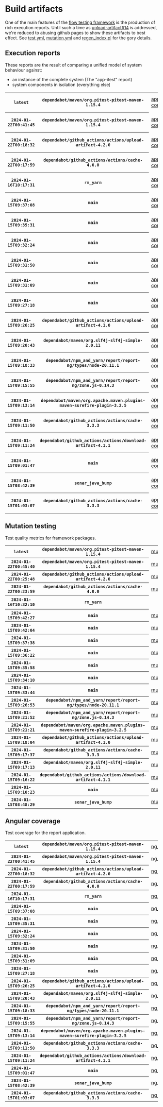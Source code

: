 # Build artifacts

One of the main features of the [flow testing framework](https://github.com/Mastercard/flow) is the production of rich execution reports.
Until such a time as [upload-artifact#14](https://github.com/actions/upload-artifact/issues/14) is addressed, we're reduced to abusing github pages to show these artifacts to best effect.
See [test.yml](https://github.com/Mastercard/flow/blob/main/.github/workflows/test.yml), [mutation.yml](https://github.com/Mastercard/flow/blob/main/.github/workflows/mutation.yml) and [regen_index.pl](https://github.com/Mastercard/flow/blob/pages/regen_index.pl) for the gory details.

## Execution reports

These reports are the result of comparing a unified model of system behaviour against:
 * an instance of the complete system (The "app-itest" report)
 * system components in isolation (everything else)

<!-- start:execution -->
<table>
	<tbody>
		<tr> <th><code>latest</code></th>
			 <th><code>dependabot/maven/org.pitest-pitest-maven-1.15.4</code></th>
			<td><a href="execution/latest/app-core/target/mctf/latest/index.html">app-core</a></td>
			<td><a href="execution/latest/app-histogram/target/mctf/latest/index.html">app-histogram</a></td>
			<td><a href="execution/latest/app-itest/target/mctf/latest/index.html">app-itest</a></td>
			<td><a href="execution/latest/app-queue/target/mctf/latest/index.html">app-queue</a></td>
			<td><a href="execution/latest/app-store/target/mctf/latest/index.html">app-store</a></td>
			<td><a href="execution/latest/app-ui/target/mctf/latest/index.html">app-ui</a></td>
			<td><a href="execution/latest/app-web-ui/target/mctf/latest/index.html">app-web-ui</a></td>
		</tr>
		<tr> <th><code>2024-01-22T00:41:45</code></th>
			 <th><code>dependabot/maven/org.pitest-pitest-maven-1.15.4</code></th>
			<td><a href="execution/1705884105/app-core/target/mctf/latest/index.html">app-core</a></td>
			<td><a href="execution/1705884105/app-histogram/target/mctf/latest/index.html">app-histogram</a></td>
			<td><a href="execution/1705884105/app-itest/target/mctf/latest/index.html">app-itest</a></td>
			<td><a href="execution/1705884105/app-queue/target/mctf/latest/index.html">app-queue</a></td>
			<td><a href="execution/1705884105/app-store/target/mctf/latest/index.html">app-store</a></td>
			<td><a href="execution/1705884105/app-ui/target/mctf/latest/index.html">app-ui</a></td>
			<td><a href="execution/1705884105/app-web-ui/target/mctf/latest/index.html">app-web-ui</a></td>
		</tr>
		<tr> <th><code>2024-01-22T00:18:32</code></th>
			 <th><code>dependabot/github_actions/actions/upload-artifact-4.2.0</code></th>
			<td><a href="execution/1705882712/app-core/target/mctf/latest/index.html">app-core</a></td>
			<td><a href="execution/1705882712/app-histogram/target/mctf/latest/index.html">app-histogram</a></td>
			<td><a href="execution/1705882712/app-itest/target/mctf/latest/index.html">app-itest</a></td>
			<td><a href="execution/1705882712/app-queue/target/mctf/latest/index.html">app-queue</a></td>
			<td><a href="execution/1705882712/app-store/target/mctf/latest/index.html">app-store</a></td>
			<td><a href="execution/1705882712/app-ui/target/mctf/latest/index.html">app-ui</a></td>
			<td><a href="execution/1705882712/app-web-ui/target/mctf/latest/index.html">app-web-ui</a></td>
		</tr>
		<tr> <th><code>2024-01-22T00:17:59</code></th>
			 <th><code>dependabot/github_actions/actions/cache-4.0.0</code></th>
			<td><a href="execution/1705882679/app-core/target/mctf/latest/index.html">app-core</a></td>
			<td><a href="execution/1705882679/app-histogram/target/mctf/latest/index.html">app-histogram</a></td>
			<td><a href="execution/1705882679/app-itest/target/mctf/latest/index.html">app-itest</a></td>
			<td><a href="execution/1705882679/app-queue/target/mctf/latest/index.html">app-queue</a></td>
			<td><a href="execution/1705882679/app-store/target/mctf/latest/index.html">app-store</a></td>
			<td><a href="execution/1705882679/app-ui/target/mctf/latest/index.html">app-ui</a></td>
			<td><a href="execution/1705882679/app-web-ui/target/mctf/latest/index.html">app-web-ui</a></td>
		</tr>
		<tr> <th><code>2024-01-16T10:17:31</code></th>
			 <th><code>rm_yarn</code></th>
			<td><a href="execution/1705400251/app-core/target/mctf/latest/index.html">app-core</a></td>
			<td><a href="execution/1705400251/app-histogram/target/mctf/latest/index.html">app-histogram</a></td>
			<td><a href="execution/1705400251/app-itest/target/mctf/latest/index.html">app-itest</a></td>
			<td><a href="execution/1705400251/app-queue/target/mctf/latest/index.html">app-queue</a></td>
			<td><a href="execution/1705400251/app-store/target/mctf/latest/index.html">app-store</a></td>
			<td><a href="execution/1705400251/app-ui/target/mctf/latest/index.html">app-ui</a></td>
			<td><a href="execution/1705400251/app-web-ui/target/mctf/latest/index.html">app-web-ui</a></td>
		</tr>
		<tr> <th><code>2024-01-15T09:37:08</code></th>
			 <th><code>main</code></th>
			<td><a href="execution/1705311428/app-core/target/mctf/latest/index.html">app-core</a></td>
			<td><a href="execution/1705311428/app-histogram/target/mctf/latest/index.html">app-histogram</a></td>
			<td><a href="execution/1705311428/app-itest/target/mctf/latest/index.html">app-itest</a></td>
			<td><a href="execution/1705311428/app-queue/target/mctf/latest/index.html">app-queue</a></td>
			<td><a href="execution/1705311428/app-store/target/mctf/latest/index.html">app-store</a></td>
			<td><a href="execution/1705311428/app-ui/target/mctf/latest/index.html">app-ui</a></td>
			<td><a href="execution/1705311428/app-web-ui/target/mctf/latest/index.html">app-web-ui</a></td>
		</tr>
		<tr> <th><code>2024-01-15T09:35:31</code></th>
			 <th><code>main</code></th>
			<td><a href="execution/1705311331/app-core/target/mctf/latest/index.html">app-core</a></td>
			<td><a href="execution/1705311331/app-histogram/target/mctf/latest/index.html">app-histogram</a></td>
			<td><a href="execution/1705311331/app-itest/target/mctf/latest/index.html">app-itest</a></td>
			<td><a href="execution/1705311331/app-queue/target/mctf/latest/index.html">app-queue</a></td>
			<td><a href="execution/1705311331/app-store/target/mctf/latest/index.html">app-store</a></td>
			<td><a href="execution/1705311331/app-ui/target/mctf/latest/index.html">app-ui</a></td>
			<td><a href="execution/1705311331/app-web-ui/target/mctf/latest/index.html">app-web-ui</a></td>
		</tr>
		<tr> <th><code>2024-01-15T09:32:24</code></th>
			 <th><code>main</code></th>
			<td><a href="execution/1705311144/app-core/target/mctf/latest/index.html">app-core</a></td>
			<td><a href="execution/1705311144/app-histogram/target/mctf/latest/index.html">app-histogram</a></td>
			<td><a href="execution/1705311144/app-itest/target/mctf/latest/index.html">app-itest</a></td>
			<td><a href="execution/1705311144/app-queue/target/mctf/latest/index.html">app-queue</a></td>
			<td><a href="execution/1705311144/app-store/target/mctf/latest/index.html">app-store</a></td>
			<td><a href="execution/1705311144/app-ui/target/mctf/latest/index.html">app-ui</a></td>
			<td><a href="execution/1705311144/app-web-ui/target/mctf/latest/index.html">app-web-ui</a></td>
		</tr>
		<tr> <th><code>2024-01-15T09:31:50</code></th>
			 <th><code>main</code></th>
			<td><a href="execution/1705311110/app-core/target/mctf/latest/index.html">app-core</a></td>
			<td><a href="execution/1705311110/app-histogram/target/mctf/latest/index.html">app-histogram</a></td>
			<td><a href="execution/1705311110/app-itest/target/mctf/latest/index.html">app-itest</a></td>
			<td><a href="execution/1705311110/app-queue/target/mctf/latest/index.html">app-queue</a></td>
			<td><a href="execution/1705311110/app-store/target/mctf/latest/index.html">app-store</a></td>
			<td><a href="execution/1705311110/app-ui/target/mctf/latest/index.html">app-ui</a></td>
			<td><a href="execution/1705311110/app-web-ui/target/mctf/latest/index.html">app-web-ui</a></td>
		</tr>
		<tr> <th><code>2024-01-15T09:31:09</code></th>
			 <th><code>main</code></th>
			<td><a href="execution/1705311069/app-core/target/mctf/latest/index.html">app-core</a></td>
			<td><a href="execution/1705311069/app-histogram/target/mctf/latest/index.html">app-histogram</a></td>
			<td><a href="execution/1705311069/app-itest/target/mctf/latest/index.html">app-itest</a></td>
			<td><a href="execution/1705311069/app-queue/target/mctf/latest/index.html">app-queue</a></td>
			<td><a href="execution/1705311069/app-store/target/mctf/latest/index.html">app-store</a></td>
			<td><a href="execution/1705311069/app-ui/target/mctf/latest/index.html">app-ui</a></td>
			<td><a href="execution/1705311069/app-web-ui/target/mctf/latest/index.html">app-web-ui</a></td>
		</tr>
		<tr> <th><code>2024-01-15T09:27:18</code></th>
			 <th><code>main</code></th>
			<td><a href="execution/1705310838/app-core/target/mctf/latest/index.html">app-core</a></td>
			<td><a href="execution/1705310838/app-histogram/target/mctf/latest/index.html">app-histogram</a></td>
			<td><a href="execution/1705310838/app-itest/target/mctf/latest/index.html">app-itest</a></td>
			<td><a href="execution/1705310838/app-queue/target/mctf/latest/index.html">app-queue</a></td>
			<td><a href="execution/1705310838/app-store/target/mctf/latest/index.html">app-store</a></td>
			<td><a href="execution/1705310838/app-ui/target/mctf/latest/index.html">app-ui</a></td>
			<td><a href="execution/1705310838/app-web-ui/target/mctf/latest/index.html">app-web-ui</a></td>
		</tr>
		<tr> <th><code>2024-01-15T09:26:25</code></th>
			 <th><code>dependabot/github_actions/actions/upload-artifact-4.1.0</code></th>
			<td><a href="execution/1705310785/app-core/target/mctf/latest/index.html">app-core</a></td>
			<td><a href="execution/1705310785/app-histogram/target/mctf/latest/index.html">app-histogram</a></td>
			<td><a href="execution/1705310785/app-itest/target/mctf/latest/index.html">app-itest</a></td>
			<td><a href="execution/1705310785/app-queue/target/mctf/latest/index.html">app-queue</a></td>
			<td><a href="execution/1705310785/app-store/target/mctf/latest/index.html">app-store</a></td>
			<td><a href="execution/1705310785/app-ui/target/mctf/latest/index.html">app-ui</a></td>
			<td><a href="execution/1705310785/app-web-ui/target/mctf/latest/index.html">app-web-ui</a></td>
		</tr>
		<tr> <th><code>2024-01-15T09:20:43</code></th>
			 <th><code>dependabot/maven/org.slf4j-slf4j-simple-2.0.11</code></th>
			<td><a href="execution/1705310443/app-core/target/mctf/latest/index.html">app-core</a></td>
			<td><a href="execution/1705310443/app-histogram/target/mctf/latest/index.html">app-histogram</a></td>
			<td><a href="execution/1705310443/app-itest/target/mctf/latest/index.html">app-itest</a></td>
			<td><a href="execution/1705310443/app-queue/target/mctf/latest/index.html">app-queue</a></td>
			<td><a href="execution/1705310443/app-store/target/mctf/latest/index.html">app-store</a></td>
			<td><a href="execution/1705310443/app-ui/target/mctf/latest/index.html">app-ui</a></td>
			<td><a href="execution/1705310443/app-web-ui/target/mctf/latest/index.html">app-web-ui</a></td>
		</tr>
		<tr> <th><code>2024-01-15T09:18:33</code></th>
			 <th><code>dependabot/npm_and_yarn/report/report-ng/types/node-20.11.1</code></th>
			<td><a href="execution/1705310313/app-core/target/mctf/latest/index.html">app-core</a></td>
			<td><a href="execution/1705310313/app-histogram/target/mctf/latest/index.html">app-histogram</a></td>
			<td><a href="execution/1705310313/app-itest/target/mctf/latest/index.html">app-itest</a></td>
			<td><a href="execution/1705310313/app-queue/target/mctf/latest/index.html">app-queue</a></td>
			<td><a href="execution/1705310313/app-store/target/mctf/latest/index.html">app-store</a></td>
			<td><a href="execution/1705310313/app-ui/target/mctf/latest/index.html">app-ui</a></td>
			<td><a href="execution/1705310313/app-web-ui/target/mctf/latest/index.html">app-web-ui</a></td>
		</tr>
		<tr> <th><code>2024-01-15T09:15:55</code></th>
			 <th><code>dependabot/npm_and_yarn/report/report-ng/zone.js-0.14.3</code></th>
			<td><a href="execution/1705310155/app-core/target/mctf/latest/index.html">app-core</a></td>
			<td><a href="execution/1705310155/app-histogram/target/mctf/latest/index.html">app-histogram</a></td>
			<td><a href="execution/1705310155/app-itest/target/mctf/latest/index.html">app-itest</a></td>
			<td><a href="execution/1705310155/app-queue/target/mctf/latest/index.html">app-queue</a></td>
			<td><a href="execution/1705310155/app-store/target/mctf/latest/index.html">app-store</a></td>
			<td><a href="execution/1705310155/app-ui/target/mctf/latest/index.html">app-ui</a></td>
			<td><a href="execution/1705310155/app-web-ui/target/mctf/latest/index.html">app-web-ui</a></td>
		</tr>
		<tr> <th><code>2024-01-15T09:13:14</code></th>
			 <th><code>dependabot/maven/org.apache.maven.plugins-maven-surefire-plugin-3.2.5</code></th>
			<td><a href="execution/1705309994/app-core/target/mctf/latest/index.html">app-core</a></td>
			<td><a href="execution/1705309994/app-histogram/target/mctf/latest/index.html">app-histogram</a></td>
			<td><a href="execution/1705309994/app-itest/target/mctf/latest/index.html">app-itest</a></td>
			<td><a href="execution/1705309994/app-queue/target/mctf/latest/index.html">app-queue</a></td>
			<td><a href="execution/1705309994/app-store/target/mctf/latest/index.html">app-store</a></td>
			<td><a href="execution/1705309994/app-ui/target/mctf/latest/index.html">app-ui</a></td>
			<td><a href="execution/1705309994/app-web-ui/target/mctf/latest/index.html">app-web-ui</a></td>
		</tr>
		<tr> <th><code>2024-01-15T09:11:50</code></th>
			 <th><code>dependabot/github_actions/actions/cache-3.3.3</code></th>
			<td><a href="execution/1705309910/app-core/target/mctf/latest/index.html">app-core</a></td>
			<td><a href="execution/1705309910/app-histogram/target/mctf/latest/index.html">app-histogram</a></td>
			<td><a href="execution/1705309910/app-itest/target/mctf/latest/index.html">app-itest</a></td>
			<td><a href="execution/1705309910/app-queue/target/mctf/latest/index.html">app-queue</a></td>
			<td><a href="execution/1705309910/app-store/target/mctf/latest/index.html">app-store</a></td>
			<td><a href="execution/1705309910/app-ui/target/mctf/latest/index.html">app-ui</a></td>
			<td><a href="execution/1705309910/app-web-ui/target/mctf/latest/index.html">app-web-ui</a></td>
		</tr>
		<tr> <th><code>2024-01-15T09:11:24</code></th>
			 <th><code>dependabot/github_actions/actions/download-artifact-4.1.1</code></th>
			<td><a href="execution/1705309884/app-core/target/mctf/latest/index.html">app-core</a></td>
			<td><a href="execution/1705309884/app-histogram/target/mctf/latest/index.html">app-histogram</a></td>
			<td><a href="execution/1705309884/app-itest/target/mctf/latest/index.html">app-itest</a></td>
			<td><a href="execution/1705309884/app-queue/target/mctf/latest/index.html">app-queue</a></td>
			<td><a href="execution/1705309884/app-store/target/mctf/latest/index.html">app-store</a></td>
			<td><a href="execution/1705309884/app-ui/target/mctf/latest/index.html">app-ui</a></td>
			<td><a href="execution/1705309884/app-web-ui/target/mctf/latest/index.html">app-web-ui</a></td>
		</tr>
		<tr> <th><code>2024-01-15T09:01:47</code></th>
			 <th><code>main</code></th>
			<td><a href="execution/1705309307/app-core/target/mctf/latest/index.html">app-core</a></td>
			<td><a href="execution/1705309307/app-histogram/target/mctf/latest/index.html">app-histogram</a></td>
			<td><a href="execution/1705309307/app-itest/target/mctf/latest/index.html">app-itest</a></td>
			<td><a href="execution/1705309307/app-queue/target/mctf/latest/index.html">app-queue</a></td>
			<td><a href="execution/1705309307/app-store/target/mctf/latest/index.html">app-store</a></td>
			<td><a href="execution/1705309307/app-ui/target/mctf/latest/index.html">app-ui</a></td>
			<td><a href="execution/1705309307/app-web-ui/target/mctf/latest/index.html">app-web-ui</a></td>
		</tr>
		<tr> <th><code>2024-01-15T08:42:39</code></th>
			 <th><code>sonar_java_bump</code></th>
			<td><a href="execution/1705308159/app-core/target/mctf/latest/index.html">app-core</a></td>
			<td><a href="execution/1705308159/app-histogram/target/mctf/latest/index.html">app-histogram</a></td>
			<td><a href="execution/1705308159/app-itest/target/mctf/latest/index.html">app-itest</a></td>
			<td><a href="execution/1705308159/app-queue/target/mctf/latest/index.html">app-queue</a></td>
			<td><a href="execution/1705308159/app-store/target/mctf/latest/index.html">app-store</a></td>
			<td><a href="execution/1705308159/app-ui/target/mctf/latest/index.html">app-ui</a></td>
			<td><a href="execution/1705308159/app-web-ui/target/mctf/latest/index.html">app-web-ui</a></td>
		</tr>
		<tr> <th><code>2024-01-15T01:03:07</code></th>
			 <th><code>dependabot/github_actions/actions/cache-3.3.3</code></th>
			<td><a href="execution/1705280587/app-core/target/mctf/latest/index.html">app-core</a></td>
			<td><a href="execution/1705280587/app-histogram/target/mctf/latest/index.html">app-histogram</a></td>
			<td><a href="execution/1705280587/app-itest/target/mctf/latest/index.html">app-itest</a></td>
			<td><a href="execution/1705280587/app-queue/target/mctf/latest/index.html">app-queue</a></td>
			<td><a href="execution/1705280587/app-store/target/mctf/latest/index.html">app-store</a></td>
			<td><a href="execution/1705280587/app-ui/target/mctf/latest/index.html">app-ui</a></td>
			<td><a href="execution/1705280587/app-web-ui/target/mctf/latest/index.html">app-web-ui</a></td>
		</tr>
	</tbody>
</table>
<!-- end:execution -->

## Mutation testing

Test quality metrics for framework packages.

<!-- start:mutation -->
<table>
	<tbody>
		<tr> <th><code>latest</code></th>
			 <th><code>dependabot/maven/org.pitest-pitest-maven-1.15.4</code></th>
			<td><a href="mutation/latest/mutation_report/index.html">mutation</a></td>
			<td></td>
			<td></td>
			<td></td>
			<td></td>
			<td></td>
			<td></td>
			<td></td>
			<td></td>
			<td></td>
			<td></td>
			<td></td>
			<td></td>
			<td></td>
			<td></td>
		</tr>
		<tr> <th><code>2024-01-22T00:45:40</code></th>
			 <th><code>dependabot/maven/org.pitest-pitest-maven-1.15.4</code></th>
			<td><a href="mutation/1705884340/mutation_report/index.html">mutation</a></td>
			<td></td>
			<td></td>
			<td></td>
			<td></td>
			<td></td>
			<td></td>
			<td></td>
			<td></td>
			<td></td>
			<td></td>
			<td></td>
			<td></td>
			<td></td>
			<td></td>
		</tr>
		<tr> <th><code>2024-01-22T00:25:48</code></th>
			 <th><code>dependabot/github_actions/actions/upload-artifact-4.2.0</code></th>
			<td><a href="mutation/1705883148/mutation_report/index.html">mutation</a></td>
			<td></td>
			<td></td>
			<td></td>
			<td></td>
			<td></td>
			<td></td>
			<td></td>
			<td></td>
			<td></td>
			<td></td>
			<td></td>
			<td></td>
			<td></td>
			<td></td>
		</tr>
		<tr> <th><code>2024-01-22T00:23:59</code></th>
			 <th><code>dependabot/github_actions/actions/cache-4.0.0</code></th>
			<td><a href="mutation/1705883039/mutation_report/index.html">mutation</a></td>
			<td></td>
			<td></td>
			<td></td>
			<td></td>
			<td></td>
			<td></td>
			<td></td>
			<td></td>
			<td></td>
			<td></td>
			<td></td>
			<td></td>
			<td></td>
			<td></td>
		</tr>
		<tr> <th><code>2024-01-16T10:32:10</code></th>
			 <th><code>rm_yarn</code></th>
			<td></td>
			<td><a href="mutation/1705401130/mutation_report/index.html">mutation_report</a></td>
			<td><a href="mutation/1705401130/project_mutation_reports/api/target/pit-reports/index.html">project_mutation_reports/api/target/pit-reports</a></td>
			<td><a href="mutation/1705401130/project_mutation_reports/builder/target/pit-reports/index.html">project_mutation_reports/builder/target/pit-reports</a></td>
			<td><a href="mutation/1705401130/project_mutation_reports/message/message-core/target/pit-reports/index.html">project_mutation_reports/message/message-core/target/pit-reports</a></td>
			<td><a href="mutation/1705401130/project_mutation_reports/message/message-http/target/pit-reports/index.html">project_mutation_reports/message/message-http/target/pit-reports</a></td>
			<td><a href="mutation/1705401130/project_mutation_reports/message/message-json/target/pit-reports/index.html">project_mutation_reports/message/message-json/target/pit-reports</a></td>
			<td><a href="mutation/1705401130/project_mutation_reports/message/message-sql/target/pit-reports/index.html">project_mutation_reports/message/message-sql/target/pit-reports</a></td>
			<td><a href="mutation/1705401130/project_mutation_reports/message/message-text/target/pit-reports/index.html">project_mutation_reports/message/message-text/target/pit-reports</a></td>
			<td><a href="mutation/1705401130/project_mutation_reports/message/message-web/target/pit-reports/index.html">project_mutation_reports/message/message-web/target/pit-reports</a></td>
			<td><a href="mutation/1705401130/project_mutation_reports/message/message-xml/target/pit-reports/index.html">project_mutation_reports/message/message-xml/target/pit-reports</a></td>
			<td><a href="mutation/1705401130/project_mutation_reports/model/target/pit-reports/index.html">project_mutation_reports/model/target/pit-reports</a></td>
			<td><a href="mutation/1705401130/project_mutation_reports/report/report-core/target/pit-reports/index.html">project_mutation_reports/report/report-core/target/pit-reports</a></td>
			<td><a href="mutation/1705401130/project_mutation_reports/validation/validation-core/target/pit-reports/index.html">project_mutation_reports/validation/validation-core/target/pit-reports</a></td>
			<td><a href="mutation/1705401130/project_mutation_reports/validation/validation-junit5/target/pit-reports/index.html">project_mutation_reports/validation/validation-junit5/target/pit-reports</a></td>
		</tr>
		<tr> <th><code>2024-01-15T09:42:27</code></th>
			 <th><code>main</code></th>
			<td><a href="mutation/1705311747/mutation_report/index.html">mutation</a></td>
			<td></td>
			<td></td>
			<td></td>
			<td></td>
			<td></td>
			<td></td>
			<td></td>
			<td></td>
			<td></td>
			<td></td>
			<td></td>
			<td></td>
			<td></td>
			<td></td>
		</tr>
		<tr> <th><code>2024-01-15T09:42:04</code></th>
			 <th><code>main</code></th>
			<td><a href="mutation/1705311724/mutation_report/index.html">mutation</a></td>
			<td></td>
			<td></td>
			<td></td>
			<td></td>
			<td></td>
			<td></td>
			<td></td>
			<td></td>
			<td></td>
			<td></td>
			<td></td>
			<td></td>
			<td></td>
			<td></td>
		</tr>
		<tr> <th><code>2024-01-15T09:37:38</code></th>
			 <th><code>main</code></th>
			<td><a href="mutation/1705311458/mutation_report/index.html">mutation</a></td>
			<td></td>
			<td></td>
			<td></td>
			<td></td>
			<td></td>
			<td></td>
			<td></td>
			<td></td>
			<td></td>
			<td></td>
			<td></td>
			<td></td>
			<td></td>
			<td></td>
		</tr>
		<tr> <th><code>2024-01-15T09:36:22</code></th>
			 <th><code>main</code></th>
			<td><a href="mutation/1705311382/mutation_report/index.html">mutation</a></td>
			<td></td>
			<td></td>
			<td></td>
			<td></td>
			<td></td>
			<td></td>
			<td></td>
			<td></td>
			<td></td>
			<td></td>
			<td></td>
			<td></td>
			<td></td>
			<td></td>
		</tr>
		<tr> <th><code>2024-01-15T09:35:58</code></th>
			 <th><code>main</code></th>
			<td><a href="mutation/1705311358/mutation_report/index.html">mutation</a></td>
			<td></td>
			<td></td>
			<td></td>
			<td></td>
			<td></td>
			<td></td>
			<td></td>
			<td></td>
			<td></td>
			<td></td>
			<td></td>
			<td></td>
			<td></td>
			<td></td>
		</tr>
		<tr> <th><code>2024-01-15T09:34:10</code></th>
			 <th><code>main</code></th>
			<td><a href="mutation/1705311250/mutation_report/index.html">mutation</a></td>
			<td></td>
			<td></td>
			<td></td>
			<td></td>
			<td></td>
			<td></td>
			<td></td>
			<td></td>
			<td></td>
			<td></td>
			<td></td>
			<td></td>
			<td></td>
			<td></td>
		</tr>
		<tr> <th><code>2024-01-15T09:33:44</code></th>
			 <th><code>main</code></th>
			<td><a href="mutation/1705311224/mutation_report/index.html">mutation</a></td>
			<td></td>
			<td></td>
			<td></td>
			<td></td>
			<td></td>
			<td></td>
			<td></td>
			<td></td>
			<td></td>
			<td></td>
			<td></td>
			<td></td>
			<td></td>
			<td></td>
		</tr>
		<tr> <th><code>2024-01-15T09:26:53</code></th>
			 <th><code>dependabot/npm_and_yarn/report/report-ng/types/node-20.11.1</code></th>
			<td><a href="mutation/1705310813/mutation_report/index.html">mutation</a></td>
			<td></td>
			<td></td>
			<td></td>
			<td></td>
			<td></td>
			<td></td>
			<td></td>
			<td></td>
			<td></td>
			<td></td>
			<td></td>
			<td></td>
			<td></td>
			<td></td>
		</tr>
		<tr> <th><code>2024-01-15T09:21:52</code></th>
			 <th><code>dependabot/npm_and_yarn/report/report-ng/zone.js-0.14.3</code></th>
			<td><a href="mutation/1705310512/mutation_report/index.html">mutation</a></td>
			<td></td>
			<td></td>
			<td></td>
			<td></td>
			<td></td>
			<td></td>
			<td></td>
			<td></td>
			<td></td>
			<td></td>
			<td></td>
			<td></td>
			<td></td>
			<td></td>
		</tr>
		<tr> <th><code>2024-01-15T09:21:21</code></th>
			 <th><code>dependabot/maven/org.apache.maven.plugins-maven-surefire-plugin-3.2.5</code></th>
			<td><a href="mutation/1705310481/mutation_report/index.html">mutation</a></td>
			<td></td>
			<td></td>
			<td></td>
			<td></td>
			<td></td>
			<td></td>
			<td></td>
			<td></td>
			<td></td>
			<td></td>
			<td></td>
			<td></td>
			<td></td>
			<td></td>
		</tr>
		<tr> <th><code>2024-01-15T09:18:04</code></th>
			 <th><code>dependabot/github_actions/actions/upload-artifact-4.1.0</code></th>
			<td><a href="mutation/1705310284/mutation_report/index.html">mutation</a></td>
			<td></td>
			<td></td>
			<td></td>
			<td></td>
			<td></td>
			<td></td>
			<td></td>
			<td></td>
			<td></td>
			<td></td>
			<td></td>
			<td></td>
			<td></td>
			<td></td>
		</tr>
		<tr> <th><code>2024-01-15T09:17:37</code></th>
			 <th><code>dependabot/github_actions/actions/cache-3.3.3</code></th>
			<td><a href="mutation/1705310257/mutation_report/index.html">mutation</a></td>
			<td></td>
			<td></td>
			<td></td>
			<td></td>
			<td></td>
			<td></td>
			<td></td>
			<td></td>
			<td></td>
			<td></td>
			<td></td>
			<td></td>
			<td></td>
			<td></td>
		</tr>
		<tr> <th><code>2024-01-15T09:17:13</code></th>
			 <th><code>dependabot/maven/org.slf4j-slf4j-simple-2.0.11</code></th>
			<td><a href="mutation/1705310233/mutation_report/index.html">mutation</a></td>
			<td></td>
			<td></td>
			<td></td>
			<td></td>
			<td></td>
			<td></td>
			<td></td>
			<td></td>
			<td></td>
			<td></td>
			<td></td>
			<td></td>
			<td></td>
			<td></td>
		</tr>
		<tr> <th><code>2024-01-15T09:16:22</code></th>
			 <th><code>dependabot/github_actions/actions/download-artifact-4.1.1</code></th>
			<td><a href="mutation/1705310182/mutation_report/index.html">mutation</a></td>
			<td></td>
			<td></td>
			<td></td>
			<td></td>
			<td></td>
			<td></td>
			<td></td>
			<td></td>
			<td></td>
			<td></td>
			<td></td>
			<td></td>
			<td></td>
			<td></td>
		</tr>
		<tr> <th><code>2024-01-15T09:10:23</code></th>
			 <th><code>main</code></th>
			<td><a href="mutation/1705309823/mutation_report/index.html">mutation</a></td>
			<td></td>
			<td></td>
			<td></td>
			<td></td>
			<td></td>
			<td></td>
			<td></td>
			<td></td>
			<td></td>
			<td></td>
			<td></td>
			<td></td>
			<td></td>
			<td></td>
		</tr>
		<tr> <th><code>2024-01-15T08:48:29</code></th>
			 <th><code>sonar_java_bump</code></th>
			<td><a href="mutation/1705308509/mutation_report/index.html">mutation</a></td>
			<td></td>
			<td></td>
			<td></td>
			<td></td>
			<td></td>
			<td></td>
			<td></td>
			<td></td>
			<td></td>
			<td></td>
			<td></td>
			<td></td>
			<td></td>
			<td></td>
		</tr>
	</tbody>
</table>
<!-- end:mutation -->

## Angular coverage

Test coverage for the report application.

<!-- start:ng_coverage -->
<table>
	<tbody>
		<tr> <th><code>latest</code></th>
			 <th><code>dependabot/maven/org.pitest-pitest-maven-1.15.4</code></th>
			<td><a href="ng_coverage/latest/report/index.html">ng_coverage</a></td>
		</tr>
		<tr> <th><code>2024-01-22T00:41:45</code></th>
			 <th><code>dependabot/maven/org.pitest-pitest-maven-1.15.4</code></th>
			<td><a href="ng_coverage/1705884105/report/index.html">ng_coverage</a></td>
		</tr>
		<tr> <th><code>2024-01-22T00:18:32</code></th>
			 <th><code>dependabot/github_actions/actions/upload-artifact-4.2.0</code></th>
			<td><a href="ng_coverage/1705882712/report/index.html">ng_coverage</a></td>
		</tr>
		<tr> <th><code>2024-01-22T00:17:59</code></th>
			 <th><code>dependabot/github_actions/actions/cache-4.0.0</code></th>
			<td><a href="ng_coverage/1705882679/report/index.html">ng_coverage</a></td>
		</tr>
		<tr> <th><code>2024-01-16T10:17:31</code></th>
			 <th><code>rm_yarn</code></th>
			<td><a href="ng_coverage/1705400251/report/index.html">ng_coverage</a></td>
		</tr>
		<tr> <th><code>2024-01-15T09:37:08</code></th>
			 <th><code>main</code></th>
			<td><a href="ng_coverage/1705311428/report/index.html">ng_coverage</a></td>
		</tr>
		<tr> <th><code>2024-01-15T09:35:31</code></th>
			 <th><code>main</code></th>
			<td><a href="ng_coverage/1705311331/report/index.html">ng_coverage</a></td>
		</tr>
		<tr> <th><code>2024-01-15T09:32:24</code></th>
			 <th><code>main</code></th>
			<td><a href="ng_coverage/1705311144/report/index.html">ng_coverage</a></td>
		</tr>
		<tr> <th><code>2024-01-15T09:31:50</code></th>
			 <th><code>main</code></th>
			<td><a href="ng_coverage/1705311110/report/index.html">ng_coverage</a></td>
		</tr>
		<tr> <th><code>2024-01-15T09:31:09</code></th>
			 <th><code>main</code></th>
			<td><a href="ng_coverage/1705311069/report/index.html">ng_coverage</a></td>
		</tr>
		<tr> <th><code>2024-01-15T09:27:18</code></th>
			 <th><code>main</code></th>
			<td><a href="ng_coverage/1705310838/report/index.html">ng_coverage</a></td>
		</tr>
		<tr> <th><code>2024-01-15T09:26:25</code></th>
			 <th><code>dependabot/github_actions/actions/upload-artifact-4.1.0</code></th>
			<td><a href="ng_coverage/1705310785/report/index.html">ng_coverage</a></td>
		</tr>
		<tr> <th><code>2024-01-15T09:20:43</code></th>
			 <th><code>dependabot/maven/org.slf4j-slf4j-simple-2.0.11</code></th>
			<td><a href="ng_coverage/1705310443/report/index.html">ng_coverage</a></td>
		</tr>
		<tr> <th><code>2024-01-15T09:18:33</code></th>
			 <th><code>dependabot/npm_and_yarn/report/report-ng/types/node-20.11.1</code></th>
			<td><a href="ng_coverage/1705310313/report/index.html">ng_coverage</a></td>
		</tr>
		<tr> <th><code>2024-01-15T09:15:55</code></th>
			 <th><code>dependabot/npm_and_yarn/report/report-ng/zone.js-0.14.3</code></th>
			<td><a href="ng_coverage/1705310155/report/index.html">ng_coverage</a></td>
		</tr>
		<tr> <th><code>2024-01-15T09:13:14</code></th>
			 <th><code>dependabot/maven/org.apache.maven.plugins-maven-surefire-plugin-3.2.5</code></th>
			<td><a href="ng_coverage/1705309994/report/index.html">ng_coverage</a></td>
		</tr>
		<tr> <th><code>2024-01-15T09:11:50</code></th>
			 <th><code>dependabot/github_actions/actions/cache-3.3.3</code></th>
			<td><a href="ng_coverage/1705309910/report/index.html">ng_coverage</a></td>
		</tr>
		<tr> <th><code>2024-01-15T09:11:24</code></th>
			 <th><code>dependabot/github_actions/actions/download-artifact-4.1.1</code></th>
			<td><a href="ng_coverage/1705309884/report/index.html">ng_coverage</a></td>
		</tr>
		<tr> <th><code>2024-01-15T09:01:47</code></th>
			 <th><code>main</code></th>
			<td><a href="ng_coverage/1705309307/report/index.html">ng_coverage</a></td>
		</tr>
		<tr> <th><code>2024-01-15T08:42:39</code></th>
			 <th><code>sonar_java_bump</code></th>
			<td><a href="ng_coverage/1705308159/report/index.html">ng_coverage</a></td>
		</tr>
		<tr> <th><code>2024-01-15T01:03:07</code></th>
			 <th><code>dependabot/github_actions/actions/cache-3.3.3</code></th>
			<td><a href="ng_coverage/1705280587/report/index.html">ng_coverage</a></td>
		</tr>
	</tbody>
</table>
<!-- end:ng_coverage -->